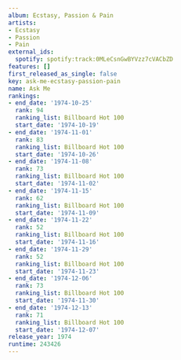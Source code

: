 ```yaml
---
album: Ecstasy, Passion & Pain
artists:
- Ecstasy
- Passion
- Pain
external_ids:
  spotify: spotify:track:0MLeCsnGwBYVzz7cVACbZD
features: []
first_released_as_single: false
key: ask-me-ecstasy-passion-pain
name: Ask Me
rankings:
- end_date: '1974-10-25'
  rank: 94
  ranking_list: Billboard Hot 100
  start_date: '1974-10-19'
- end_date: '1974-11-01'
  rank: 83
  ranking_list: Billboard Hot 100
  start_date: '1974-10-26'
- end_date: '1974-11-08'
  rank: 73
  ranking_list: Billboard Hot 100
  start_date: '1974-11-02'
- end_date: '1974-11-15'
  rank: 62
  ranking_list: Billboard Hot 100
  start_date: '1974-11-09'
- end_date: '1974-11-22'
  rank: 52
  ranking_list: Billboard Hot 100
  start_date: '1974-11-16'
- end_date: '1974-11-29'
  rank: 52
  ranking_list: Billboard Hot 100
  start_date: '1974-11-23'
- end_date: '1974-12-06'
  rank: 73
  ranking_list: Billboard Hot 100
  start_date: '1974-11-30'
- end_date: '1974-12-13'
  rank: 71
  ranking_list: Billboard Hot 100
  start_date: '1974-12-07'
release_year: 1974
runtime: 243426
---
```


